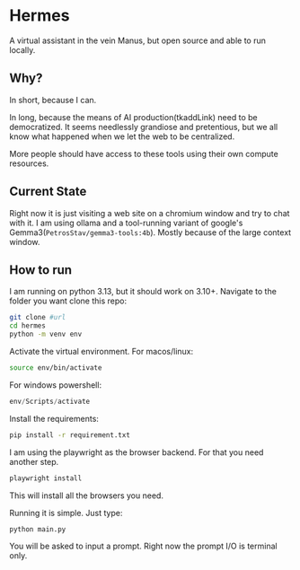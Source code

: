 # Hermes

A virtual assistant in the vein Manus, but open source and able to run locally.

## Why?
In short, because I can.

In long, because the means of AI production(tkaddLink) need to be democratized. It seems needlessly grandiose and pretentious, but we all know what happened when we let the web to be centralized.

More people should have access to these tools using their own compute resources.


## Current State
Right now it is just visiting a web site on a chromium window and try to chat with it. I am using ollama and a tool-running variant of google's Gemma3(`PetrosStav/gemma3-tools:4b`). Mostly because of the large context window.

## How to run

I am running on python 3.13, but it should work on 3.10+. Navigate to the folder you want clone this repo:

```bash
git clone #url
cd hermes
python -m venv env
```
Activate the virtual environment. For macos/linux:

```bash
source env/bin/activate
```

For windows powershell:

```powershell
env/Scripts/activate
```

Install the requirements:

```bash
pip install -r requirement.txt
```

I am using the playwright as the browser backend. For that you need another step.

```bash
playwright install
```

This will install all the browsers you need.

Running it is simple. Just type:

```bash
python main.py
```

You will be asked to input a prompt. Right now the prompt I/O is terminal only.
